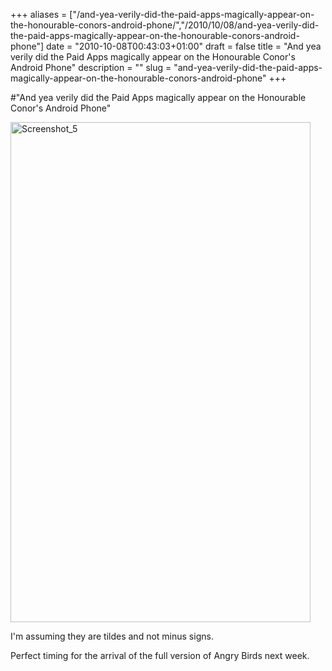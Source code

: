 +++
aliases = ["/and-yea-verily-did-the-paid-apps-magically-appear-on-the-honourable-conors-android-phone/","/2010/10/08/and-yea-verily-did-the-paid-apps-magically-appear-on-the-honourable-conors-android-phone"]
date = "2010-10-08T00:43:03+01:00"
draft = false
title = "And yea verily did the Paid Apps magically appear on the Honourable Conor's Android Phone"
description = ""
slug = "and-yea-verily-did-the-paid-apps-magically-appear-on-the-honourable-conors-android-phone"
+++

#"And yea verily did the Paid Apps magically appear on the Honourable Conor's Android Phone"


 <div class='p_embed p_image_embed'>
<img alt="Screenshot_5" height="800" src="http://getfile9.posterous.com/getfile/files.posterous.com/conoroneill/7WckQpNmQOZvx6qUWQW0dmovdeOkRx894UxWItkeMaQUbUfJjexuHVPHPETJ/screenshot_5.png" width="480" />
</div>
<p>I&#39;m assuming they are tildes and not minus signs. </p><p /><div>Perfect timing for the arrival of the full version of Angry Birds next week.</div>
 